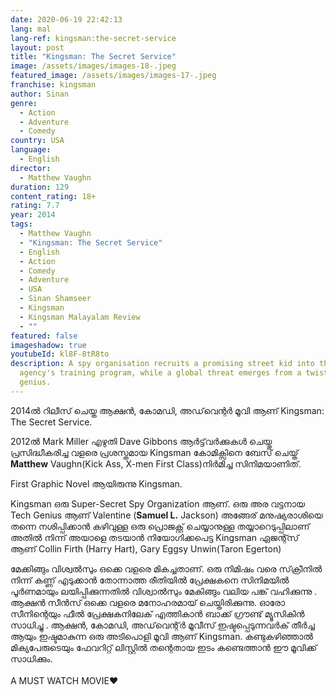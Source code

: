 ```yaml
---
date: 2020-06-19 22:42:13
lang: mal
lang-ref: kingsman:the-secret-service
layout: post
title: "Kingsman: The Secret Service"
image: /assets/images/images-18-.jpeg
featured_image: /assets/images/images-17-.jpeg
franchise: kingsman
author: Sinan
genre:
  - Action
  - Adventure
  - Comedy
country: USA
language:
  - English
director:
  - Matthew Vaughn
duration: 129
content_rating: 18+
rating: 7.7
year: 2014
tags:
  - Matthew Vaughn
  - "Kingsman: The Secret Service"
  - English
  - Action
  - Comedy
  - Adventure
  - USA
  - Sinan Shamseer
  - Kingsman
  - Kingsman Malayalam Review
  - ""
featured: false
imageshadow: true
youtubeId: kl8F-8tR8to
description: A spy organisation recruits a promising street kid into the
  agency's training program, while a global threat emerges from a twisted tech
  genius.
---
```

2014ൽ റിലീസ് ചെയ്ത ആക്ഷൻ, കോമഡി, അഡ്‌വെന്റർ മൂവി ആണ് Kingsman: The Secret Service.

2012ൽ Mark Miller എഴുതി Dave Gibbons ആർട്ട്‌വർക്കുകൾ ചെയ്തു പ്രസിദ്ധീകരിച്ച വളരെ പ്രശസ്തമായ Kingsman കോമിക്സിനെ ബേസ് ചെയ്ത്\
**Matthew** Vaughn(Kick Ass, X-men First Class)നിർമിച്ച സിനിമയാണിത്.

First Graphic Novel ആയിരുന്നു Kingsman.

Kingsman ഒരു Super-Secret Spy Organization ആണ്. ഒരു അര വട്ടനായ Tech Genius ആണ് Valentine (**Samuel L.** Jackson) അങ്ങേര് മനുഷ്യരാശിയെ തന്നെ നശിപ്പിക്കാൻ കഴിവുള്ള ഒരു പ്രൊജക്റ്റ്‌ ചെയ്യാനുള്ള തയ്യാറെടുപ്പിലാണ് അതിൽ നിന്ന് അയാളെ തടയാൻ നിയോഗിക്കപെട്ട Kingsman ഏജന്റ്സ് ആണ് Collin Firth (Harry Hart), Gary Eggsy Unwin(Taron Egerton)

മേക്കിങ്ങും വിശ്വൽസും ഒക്കെ വളരെ മികച്ചതാണ്. ഒരു നിമിഷം വരെ സ്‌ക്രീനിൽ നിന്ന് കണ്ണ് എടുക്കാൻ തോന്നാത്ത രീതിയിൽ പ്രേക്ഷകനെ സിനിമയിൽ പൂർണമായും ലയിപ്പിക്കുന്നതിൽ വിശ്വാൽസും മേകിങ്ങും വലിയ പങ്ക് വഹിക്കുന്നു . ആക്ഷൻ സീൻസ് ഒക്കെ വളരെ മനോഹരമായ് ചെയ്തിരിക്കുന്നു. ഓരോ സീനിന്റെയും ഫീൽ പ്രേക്ഷകനിലേക് എത്തികാൻ ബാക്ക് ഗ്രൗണ്ട് മ്യൂസികിൻ സാധിച്ചു . ആക്ഷൻ, കോമഡി, അഡ്‌വെന്റ്‌ർ മൂവീസ് ഇഷ്ടപ്പെടുന്നവർക് തീർച്ച ആയും ഇഷ്ടമാകുന്ന ഒരു അടിപൊളി മൂവി ആണ് Kingsman. കണ്ടുകഴിഞ്ഞാൽ മിക്യപേരുടെയും ഫേവറിറ്റ് ലിസ്റ്റിൽ തന്റെതായ ഇടം കണ്ടെത്താൻ ഈ മൂവിക്ക് സാധിക്കും.\
\
A MUST WATCH MOVIE❤